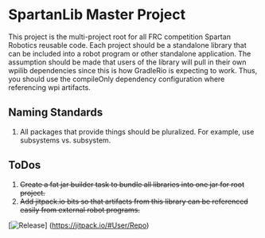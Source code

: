 # SpartanLib Master Project

This project is the multi-project root for all FRC competition Spartan Robotics reusable code. Each project should be a standalone
library that can be included into a robot program or other standalone application. The assumption should be made that users of the
library will pull in their own wpilib dependencies since this is how GradleRio is expecting to work. Thus, you should use the 
compileOnly dependency configuration where referencing wpi artifacts.

## Naming Standards

1. All packages that provide things should be pluralized.  For example, use subsystems vs. subsystem.

## ToDos

1. ~~Create a fat jar builder task to bundle all libraries into one jar for root project.~~
2. ~~Add jitpack.io bits so that artifacts from this library can be referenced easily from external robot programs.~~

[![Release](https://jitpack.io/v/User/Repo.svg)]
(https://jitpack.io/#User/Repo)